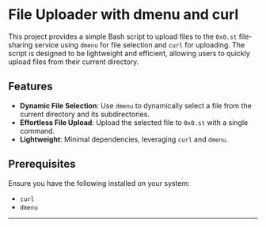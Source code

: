 # File Uploader with dmenu and curl

This project provides a simple Bash script to upload files to the `0x0.st` file-sharing service using `dmenu` for file selection and `curl` for uploading. The script is designed to be lightweight and efficient, allowing users to quickly upload files from their current directory.

## Features

- **Dynamic File Selection**: Use `dmenu` to dynamically select a file from the current directory and its subdirectories.
- **Effortless File Upload**: Upload the selected file to `0x0.st` with a single command.
- **Lightweight**: Minimal dependencies, leveraging `curl` and `dmenu`.

## Prerequisites

Ensure you have the following installed on your system:

- `curl`
- `dmenu`

---

